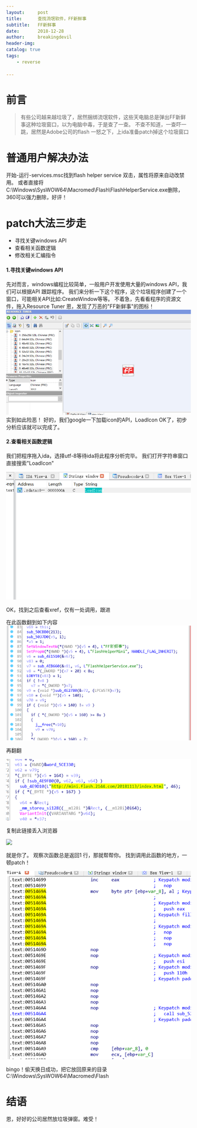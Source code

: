 ```yaml
---
layout:     post
title:      查找流氓软件，FF新鲜事
subtitle:   FF新鲜事
date:       2018-12-28
author:     breakingdevil
header-img: 
catalog: true
tags:
    - reverse
    
---
```


# 前言

> 有些公司越来越垃圾了，居然捆绑流氓软件，这些天电脑总是弹出FF新鲜事这种垃圾窗口，以为电脑中毒，于是查了一查。
> 不查不知道，一查吓一跳，居然是Adobe公司的flash
> 一怒之下，上ida准备patch掉这个垃圾窗口

# 普通用户解决办法
开始-运行-services.msc找到flash helper service 双击，属性将原来自动改禁用。
或者直接将C:\Windows\SysWOW64\Macromed\Flash\FlashHelperService.exe删除，360可以强力删除，好评！


# patch大法三步走

- 寻找关键windows API
- 查看相关函数逻辑
- 修改相关汇编指令

#### 1.寻找关键windows API

先对而言，windows编程比较简单，一般用户开发使用大量的windows API，我们可以根据API 跟踪程序。
我们来分析一下这个程序，这个垃圾程序创建了一个窗口，可能相关API比如:CreateWindow等等。
不着急，先看看程序的资源文件，拖入Resource Tuner
恩，发现了万恶的"FF新鲜事"的图标！
![](https://github.com/breakingdevil/breakingdevil.github.io/raw/master/img/2018-12-28/4.png)
实到如此险恶！
好的，我们google一下加载icon的API，LoadIcon
OK了，初步分析应该就可以完成了。


#### 2.查看相关函数逻辑

我们把程序拖入ida，选择utf-8等待ida将此程序分析完毕。
我们打开字符串窗口直接搜索"LoadIcon"

![](https://github.com/breakingdevil/breakingdevil.github.io/raw/master/img/2018-12-28/1.png)

OK，找到之后查看xref，仅有一处调用，跟进

在此函数翻到如下内容
![](https://github.com/breakingdevil/breakingdevil.github.io/raw/master/img/2018-12-28/2.png)


再翻翻

![](https://github.com/breakingdevil/breakingdevil.github.io/raw/master/img/2018-12-28/6.png)

复制此链接丢入浏览器

![](https://github.com/breakingdevil/breakingdevil.github.io/raw/master/img/2018-12-28/5.png)

就是你了。
观察次函数总是返回1
行，那就帮帮你。
找到调用此函数的地方，一顿patch！

![](https://github.com/breakingdevil/breakingdevil.github.io/raw/master/img/2018-12-28/3.png)

bingo！偷天换日成功，把它放回原来的目录
C:\Windows\SysWOW64\Macromed\Flash

# 结语
恩，好好的公司居然放垃圾弹窗。难受！
